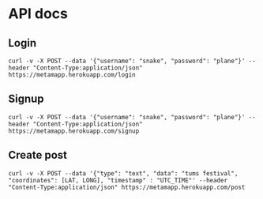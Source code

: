 # API docs

## Login

`curl -v -X POST --data '{"username": "snake", "password": "plane"}' --header "Content-Type:application/json" https://metamapp.herokuapp.com/login`

## Signup

`curl -v -X POST --data '{"username": "snake", "password": "plane"}' --header "Content-Type:application/json" https://metamapp.herokuapp.com/signup`

## Create post

`curl -v -X POST --data '{"type": "text", "data": "tums festival", "coordinates": [LAT, LONG], "timestamp" : "UTC_TIME"' --header "Content-Type:application/json" https://metamapp.herokuapp.com/post`